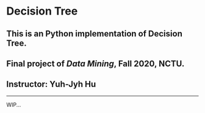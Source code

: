 # Decision Tree
## This is an Python implementation of Decision Tree. 
## Final project of *Data Mining*, Fall 2020, NCTU.
## Instructor: Yuh-Jyh Hu
---

WIP...